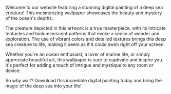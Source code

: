 <!--
Write me content for website with wallpaper "A digital painting of a deep sea creature, with tentacles and bioluminescent patterns evoking a sense of mystery and exploration."
-->

<!--font:Poppins.-->

Welcome to our website featuring a stunning digital painting of a deep sea creature! This mesmerizing wallpaper showcases the beauty and mystery of the ocean's depths.

The creature depicted in this artwork is a true masterpiece, with its intricate tentacles and bioluminescent patterns that evoke a sense of wonder and exploration. The use of vibrant colors and detailed textures brings this deep sea creature to life, making it seem as if it could swim right off your screen.

Whether you're an ocean enthusiast, a lover of marine life, or simply appreciate beautiful art, this wallpaper is sure to captivate and inspire you. It's perfect for adding a touch of intrigue and mystique to any room or device.

So why wait? Download this incredible digital painting today and bring the magic of the deep sea into your life!
